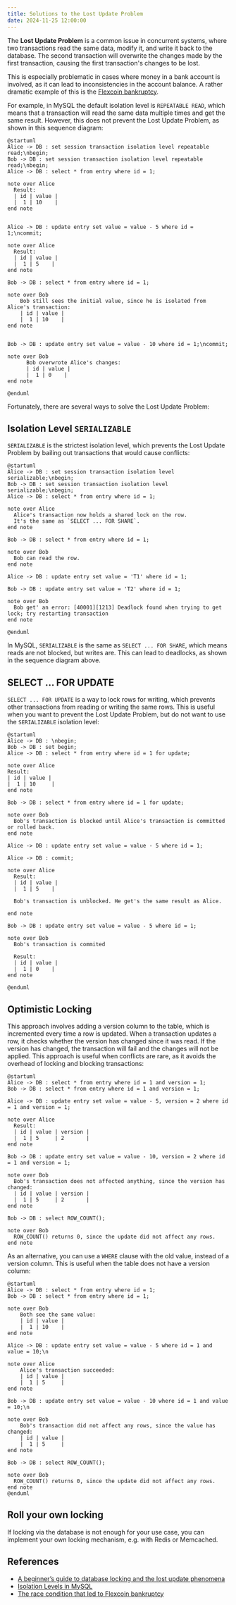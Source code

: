 ```yaml
---
title: Solutions to the Lost Update Problem
date: 2024-11-25 12:00:00
---
```


The **Lost Update Problem** is a common issue in concurrent systems, where two transactions read the same data, modify it, and write it back to the database. The second transaction will overwrite the changes made by the first transaction, causing the first transaction's changes to be lost.

This is especially problematic in cases where money in a bank account is involved, as it can lead to inconsistencies in the account balance. A rather dramatic example of this is the [Flexcoin bankruptcy](https://www.reuters.com/article/technology/bitcoin-bank-flexcoin-shuts-after-hacking-theft-idUSBREA2329B/). 

<!--more-->

For example, in MySQL the default isolation level is `REPEATABLE READ`, which means that a transaction will read the same data multiple times and get the same result. However, this does not prevent the Lost Update Problem, as shown in this sequence diagram:

```plantuml
@startuml
Alice -> DB : set session transaction isolation level repeatable read;\nbegin;
Bob -> DB : set session transaction isolation level repeatable read;\nbegin;
Alice -> DB : select * from entry where id = 1;

note over Alice
  Result:
  | id | value |
  |  1 | 10    |
end note


Alice -> DB : update entry set value = value - 5 where id = 1;\ncommit;

note over Alice
  Result:
  | id | value |
  |  1 | 5    |
end note

Bob -> DB : select * from entry where id = 1;

note over Bob
    Bob still sees the initial value, since he is isolated from Alice's transaction:
    | id | value |
    |  1 | 10    |
end note


Bob -> DB : update entry set value = value - 10 where id = 1;\ncommit;

note over Bob
      Bob overwrote Alice's changes:
      | id | value |
      |  1 | 0    |
end note

@enduml
```

Fortunately, there are several ways to solve the Lost Update Problem:

## Isolation Level `SERIALIZABLE` 
 
`SERIALIZABLE` is the strictest isolation level, which prevents the Lost Update Problem by bailing out transactions that would cause conflicts:
```plantuml
@startuml
Alice -> DB : set session transaction isolation level serializable;\nbegin;
Bob -> DB : set session transaction isolation level serializable;\nbegin;
Alice -> DB : select * from entry where id = 1;

note over Alice
  Alice's transaction now holds a shared lock on the row.
  It's the same as `SELECT ... FOR SHARE`.
end note

Bob -> DB : select * from entry where id = 1;

note over Bob
  Bob can read the row.
end note

Alice -> DB : update entry set value = 'T1' where id = 1;

Bob -> DB : update entry set value = 'T2' where id = 1;

note over Bob
  Bob get' an error: [40001][1213] Deadlock found when trying to get lock; try restarting transaction
end note

@enduml
```
In MySQL, `SERIALIZABLE` is the same as `SELECT ... FOR SHARE`, which means reads are not blocked, but writes are. This can lead to deadlocks, as shown in the sequence diagram above.

## SELECT ... FOR UPDATE

`SELECT ... FOR UPDATE` is a way to lock rows for writing, which prevents other transactions from reading or writing the same rows. This is useful when you want to prevent the Lost Update Problem, but do not want to use the `SERIALIZABLE` isolation level:

```plantuml
@startuml
Alice -> DB : \nbegin;
Bob -> DB : set begin;
Alice -> DB : select * from entry where id = 1 for update;

note over Alice
Result:
| id | value |
|  1 | 10     |
end note

Bob -> DB : select * from entry where id = 1 for update;

note over Bob
  Bob's transaction is blocked until Alice's transaction is committed or rolled back.
end note

Alice -> DB : update entry set value = value - 5 where id = 1;

Alice -> DB : commit;

note over Alice
  Result:
  | id | value |
  |  1 | 5    |

  Bob's transaction is unblocked. He get's the same result as Alice.

end note

Bob -> DB : update entry set value = value - 5 where id = 1;

note over Bob
  Bob's transaction is commited

  Result:
  | id | value |
  |  1 | 0    |
end note

@enduml
```

## Optimistic Locking

This approach involves adding a version column to the table, which is incremented every time a row is updated. When a transaction updates a row, it checks whether the version has changed since it was read. If the version has changed, the transaction will fail and the changes will not be applied. This approach is useful when conflicts are rare, as it avoids the overhead of locking and blocking transactions:
```plantuml
@startuml
Alice -> DB : select * from entry where id = 1 and version = 1;
Bob -> DB : select * from entry where id = 1 and version = 1;

Alice -> DB : update entry set value = value - 5, version = 2 where id = 1 and version = 1;

note over Alice
  Result:
  | id | value | version |
  |  1 | 5     | 2       |
end note

Bob -> DB : update entry set value = value - 10, version = 2 where id = 1 and version = 1;

note over Bob
  Bob's transaction does not affected anything, since the version has changed:
  | id | value | version |
  |  1 | 5     | 2       |
end note

Bob -> DB : select ROW_COUNT();

note over Bob
  ROW_COUNT() returns 0, since the update did not affect any rows.
end note
```

As an alternative, you can use a `WHERE` clause with the old value, instead of a version column. This is useful when the table does not have a version column:

```plantuml
@startuml
Alice -> DB : select * from entry where id = 1;
Bob -> DB : select * from entry where id = 1;

note over Bob
    Both see the same value:
    | id | value |
    |  1 | 10    |
end note

Alice -> DB : update entry set value = value - 5 where id = 1 and value = 10;\n

note over Alice
    Alice's transaction succeeded:
    | id | value |
    |  1 | 5     |
end note

Bob -> DB : update entry set value = value - 10 where id = 1 and value = 10;\n

note over Bob
    Bob's transaction did not affect any rows, since the value has changed:
    | id | value |
    |  1 | 5     |
end note
 
Bob -> DB : select ROW_COUNT();

note over Bob
  ROW_COUNT() returns 0, since the update did not affect any rows.
end note 
@enduml
```

## Roll your own locking

If locking via the database is not enough for your use case, you can implement your own locking mechanism, e.g. with Redis or Memcached. 

## References

- [A beginner’s guide to database locking and the lost update phenomena](https://vladmihalcea.com/a-beginners-guide-to-database-locking-and-the-lost-update-phenomena/)
- [Isolation Levels in MySQL](https://dev.mysql.com/doc/refman/8.4/en/innodb-transaction-isolation-levels.html)
- [The race condition that led to Flexcoin bankruptcy](https://vladmihalcea.com/race-condition/)